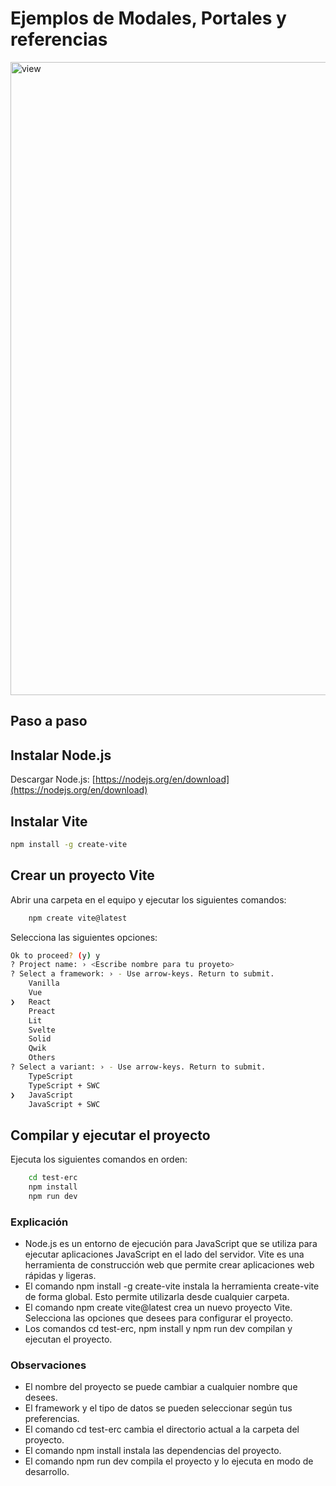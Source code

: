 # Ejemplos de Modales, Portales y referencias

<img width="1013" alt="view" src="https://github.com/contracamilo/react-escuela-robotica-choco/assets/27745159/7488d979-cd7c-48bb-9e2d-0f0c46d6c8de">

## Paso a paso

## Instalar Node.js
Descargar Node.js: [https://nodejs.org/en/download](https://nodejs.org/en/download)

## Instalar Vite
```bash
npm install -g create-vite
```
## Crear un proyecto Vite

Abrir una carpeta en el equipo y ejecutar los siguientes comandos:

```bash
    npm create vite@latest
```
Selecciona las siguientes opciones:

```bash
Ok to proceed? (y) y
? Project name: › <Escribe nombre para tu proyeto>
? Select a framework: › - Use arrow-keys. Return to submit.
    Vanilla
    Vue
❯   React
    Preact
    Lit
    Svelte
    Solid
    Qwik
    Others
? Select a variant: › - Use arrow-keys. Return to submit.
    TypeScript
    TypeScript + SWC
❯   JavaScript
    JavaScript + SWC
```

## Compilar y ejecutar el proyecto

Ejecuta los siguientes comandos en orden:

```bash
    cd test-erc
    npm install
    npm run dev
```

### Explicación
- Node.js es un entorno de ejecución para JavaScript que se utiliza para ejecutar aplicaciones JavaScript en el lado del servidor. Vite es una herramienta de construcción web que permite crear aplicaciones web rápidas y ligeras.
- El comando npm install -g create-vite instala la herramienta create-vite de forma global. Esto permite utilizarla desde cualquier carpeta.
- El comando npm create vite@latest crea un nuevo proyecto Vite. Selecciona las opciones que desees para configurar el proyecto.
- Los comandos cd test-erc, npm install y npm run dev compilan y ejecutan el proyecto.

### Observaciones
- El nombre del proyecto se puede cambiar a cualquier nombre que desees.
- El framework y el tipo de datos se pueden seleccionar según tus preferencias.
- El comando cd test-erc cambia el directorio actual a la carpeta del proyecto.
- El comando npm install instala las dependencias del proyecto.
- El comando npm run dev compila el proyecto y lo ejecuta en modo de desarrollo.

